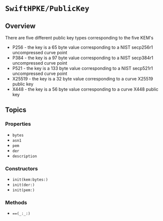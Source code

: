 # ``SwiftHPKE/PublicKey``

## Overview

There are five different public key types corresponding to the five KEM's

* P256 - the key is a 65 byte value corresponding to a NIST secp256r1 uncompressed curve point
* P384 - the key is a 97 byte value corresponding to a NIST secp384r1 uncompressed curve point
* P521 - the key is a 133 byte value corresponding to a NIST secp521r1 uncompressed curve point
* X25519 - the key is a 32 byte value corresponding to a curve X25519 public key
* X448 - the key is a 56 byte value corresponding to a curve X448 public key

## Topics

### Properties

- ``bytes``
- ``asn1``
- ``pem``
- ``der``
- ``description``

### Constructors

- ``init(kem:bytes:)``
- ``init(der:)``
- ``init(pem:)``

### Methods

- ``==(_:_:)``

